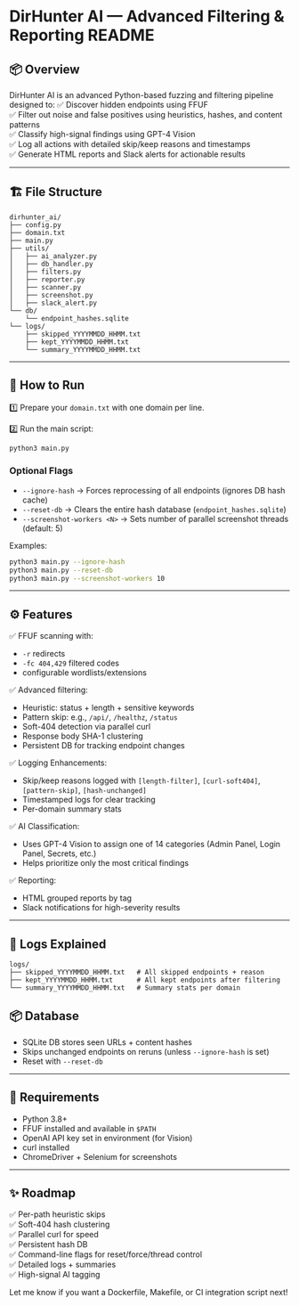 # DirHunter AI — Advanced Filtering & Reporting README

## 📦 Overview
DirHunter AI is an advanced Python-based fuzzing and filtering pipeline designed to:
✅ Discover hidden endpoints using FFUF  
✅ Filter out noise and false positives using heuristics, hashes, and content patterns  
✅ Classify high-signal findings using GPT-4 Vision  
✅ Log all actions with detailed skip/keep reasons and timestamps  
✅ Generate HTML reports and Slack alerts for actionable results

---

## 🏗 File Structure
```
dirhunter_ai/
├── config.py
├── domain.txt
├── main.py
├── utils/
│   ├── ai_analyzer.py
│   ├── db_handler.py
│   ├── filters.py
│   ├── reporter.py
│   ├── scanner.py
│   ├── screenshot.py
│   ├── slack_alert.py
└── db/
    └── endpoint_hashes.sqlite
└── logs/
    ├── skipped_YYYYMMDD_HHMM.txt
    ├── kept_YYYYMMDD_HHMM.txt
    └── summary_YYYYMMDD_HHMM.txt
```

---

## 🚀 How to Run
1️⃣ Prepare your `domain.txt` with one domain per line.

2️⃣ Run the main script:
```bash
python3 main.py
```

### Optional Flags
- `--ignore-hash` → Forces reprocessing of all endpoints (ignores DB hash cache)
- `--reset-db` → Clears the entire hash database (`endpoint_hashes.sqlite`)
- `--screenshot-workers <N>` → Sets number of parallel screenshot threads (default: 5)

Examples:
```bash
python3 main.py --ignore-hash
python3 main.py --reset-db
python3 main.py --screenshot-workers 10
```

---

## ⚙ Features
✅ FFUF scanning with:
- `-r` redirects
- `-fc 404,429` filtered codes
- configurable wordlists/extensions

✅ Advanced filtering:
- Heuristic: status + length + sensitive keywords
- Pattern skip: e.g., `/api/`, `/healthz`, `/status`
- Soft-404 detection via parallel curl
- Response body SHA-1 clustering
- Persistent DB for tracking endpoint changes

✅ Logging Enhancements:
- Skip/keep reasons logged with `[length-filter]`, `[curl-soft404]`, `[pattern-skip]`, `[hash-unchanged]`
- Timestamped logs for clear tracking
- Per-domain summary stats

✅ AI Classification:
- Uses GPT-4 Vision to assign one of 14 categories (Admin Panel, Login Panel, Secrets, etc.)
- Helps prioritize only the most critical findings

✅ Reporting:
- HTML grouped reports by tag
- Slack notifications for high-severity results

---

## 📂 Logs Explained
```
logs/
├── skipped_YYYYMMDD_HHMM.txt   # All skipped endpoints + reason
├── kept_YYYYMMDD_HHMM.txt      # All kept endpoints after filtering
└── summary_YYYYMMDD_HHMM.txt   # Summary stats per domain
```

## 📦 Database
- SQLite DB stores seen URLs + content hashes
- Skips unchanged endpoints on reruns (unless `--ignore-hash` is set)
- Reset with `--reset-db`

---

## 🔧 Requirements
- Python 3.8+
- FFUF installed and available in `$PATH`
- OpenAI API key set in environment (for Vision)
- curl installed
- ChromeDriver + Selenium for screenshots

---

## ✨ Roadmap
✅ Per-path heuristic skips  
✅ Soft-404 hash clustering  
✅ Parallel curl for speed  
✅ Persistent hash DB  
✅ Command-line flags for reset/force/thread control  
✅ Detailed logs + summaries  
✅ High-signal AI tagging  

Let me know if you want a Dockerfile, Makefile, or CI integration script next!
